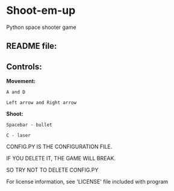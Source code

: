 # Shoot-em-up

Python space shooter game

README file:
-----------

Controls:
---------
 **Movement:**
 
    A and D
  
    Left arrow and Right arrow
  
 **Shoot:**
 
    Spacebar - bullet
  
    C - laser

CONFIG.PY IS THE CONFIGURATION FILE.

IF YOU DELETE IT, THE GAME WILL BREAK.

SO TRY NOT TO DELETE CONFIG.PY


For license information, see 'LICENSE' file included with program

